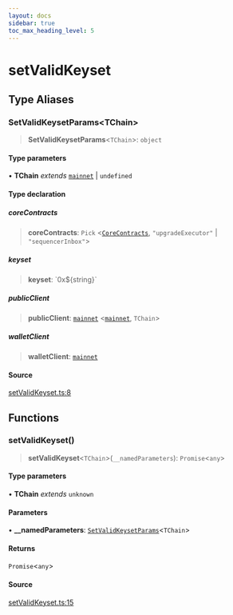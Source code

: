 ```yaml
---
layout: docs
sidebar: true
toc_max_heading_level: 5
---
```


# setValidKeyset

## Type Aliases

### SetValidKeysetParams\<TChain\>

> **SetValidKeysetParams**\<`TChain`\>: `object`

#### Type parameters

• **TChain** *extends* [`mainnet`](chains.md#mainnet) \| `undefined`

#### Type declaration

##### coreContracts

> **coreContracts**: `Pick` \<[`CoreContracts`](types/CoreContracts.md#corecontracts), `"upgradeExecutor"` \| `"sequencerInbox"`\>

##### keyset

> **keyset**: \`0x$\{string\}\`

##### publicClient

> **publicClient**: [`mainnet`](chains.md#mainnet) \<[`mainnet`](chains.md#mainnet), `TChain`\>

##### walletClient

> **walletClient**: [`mainnet`](chains.md#mainnet)

#### Source

[setValidKeyset.ts:8](https://github.com/offchainlabs/arbitrum-orbit-sdk/blob/fa20b8d23170b5196c4c9cdb5fc2dfefa349f1c8/src/setValidKeyset.ts#L8)

## Functions

### setValidKeyset()

> **setValidKeyset**\<`TChain`\>(`__namedParameters`): `Promise`\<`any`\>

#### Type parameters

• **TChain** *extends* `unknown`

#### Parameters

• **\_\_namedParameters**: [`SetValidKeysetParams`](setValidKeyset.md#setvalidkeysetparamstchain)\<`TChain`\>

#### Returns

`Promise`\<`any`\>

#### Source

[setValidKeyset.ts:15](https://github.com/offchainlabs/arbitrum-orbit-sdk/blob/fa20b8d23170b5196c4c9cdb5fc2dfefa349f1c8/src/setValidKeyset.ts#L15)
